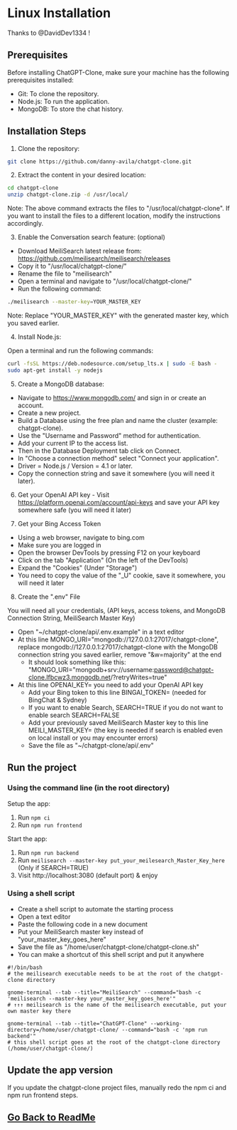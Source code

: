 # Linux Installation
Thanks to @DavidDev1334 !
##

## Prerequisites

Before installing ChatGPT-Clone, make sure your machine has the following prerequisites installed:

- Git: To clone the repository.
- Node.js: To run the application.
- MongoDB: To store the chat history.

## Installation Steps

1. Clone the repository:

```bash
git clone https://github.com/danny-avila/chatgpt-clone.git
```

2. Extract the content in your desired location:

```bash
cd chatgpt-clone
unzip chatgpt-clone.zip -d /usr/local/
```

Note: The above command extracts the files to "/usr/local/chatgpt-clone". If you want to install the files to a different location, modify the instructions accordingly.

3. Enable the Conversation search feature: (optional)

- Download MeiliSearch latest release from: https://github.com/meilisearch/meilisearch/releases
- Copy it to "/usr/local/chatgpt-clone/"
- Rename the file to "meilisearch"
- Open a terminal and navigate to "/usr/local/chatgpt-clone/"
- Run the following command:

```bash
./meilisearch --master-key=YOUR_MASTER_KEY
```

Note: Replace "YOUR_MASTER_KEY" with the generated master key, which you saved earlier.

4. Install Node.js:

Open a terminal and run the following commands:

```bash
curl -fsSL https://deb.nodesource.com/setup_lts.x | sudo -E bash -
sudo apt-get install -y nodejs
```

5. Create a MongoDB database:

- Navigate to https://www.mongodb.com/ and sign in or create an account.
- Create a new project.
- Build a Database using the free plan and name the cluster (example: chatgpt-clone).
- Use the "Username and Password" method for authentication.
- Add your current IP to the access list.
- Then in the Database Deployment tab click on Connect.
- In "Choose a connection method" select "Connect your application".
- Driver = Node.js / Version = 4.1 or later.
- Copy the connection string and save it somewhere (you will need it later).

6. Get your OpenAI API key - Visit https://platform.openai.com/account/api-keys and save your API key somewhere safe (you will need it later)

7. Get your Bing Access Token

- Using a web browser, navigate to bing.com
- Make sure you are logged in
- Open the browser DevTools by pressing F12 on your keyboard
- Click on the tab "Application" (On the left of the DevTools)
- Expand the "Cookies" (Under "Storage")
- You need to copy the value of the "_U" cookie, save it somewhere, you will need it later

8. Create the ".env" File

You will need all your credentials, (API keys, access tokens, and MongoDB Connection String, MeiliSearch Master Key)

- Open "~/chatgpt-clone/api/.env.example" in a text editor
- At this line MONGO_URI="mongodb://127.0.0.1:27017/chatgpt-clone", replace mongodb://127.0.0.1:27017/chatgpt-clone with the MongoDB connection string you saved earlier, remove "&w=majority" at the end
  - It should look something like this: "MONGO_URI="mongodb+srv://username:password@chatgpt-clone.lfbcwz3.mongodb.net/?retryWrites=true"
- At this line OPENAI_KEY= you need to add your OpenAI API key
  - Add your Bing token to this line BINGAI_TOKEN= (needed for BingChat & Sydney)
  - If you want to enable Search, SEARCH=TRUE if you do not want to enable search SEARCH=FALSE
  - Add your previously saved MeiliSearch Master key to this line MEILI_MASTER_KEY= (the key is needed if search is enabled even on local install or you may encounter errors)
  - Save the file as "~/chatgpt-clone/api/.env"

## Run the project

### Using the command line (in the root directory)
Setup the app:
1. Run `npm ci`
2. Run `npm run frontend`

Start the app:
1. Run `npm run backend`
2. Run `meilisearch --master-key put_your_meilesearch_Master_Key_here` (Only if SEARCH=TRUE)
3. Visit http://localhost:3080 (default port) & enjoy

### Using a shell script

- Create a shell script to automate the starting process
- Open a text editor
- Paste the following code in a new document
- Put your MeiliSearch master key instead of "your_master_key_goes_here"
- Save the file as "/home/user/chatgpt-clone/chatgpt-clone.sh"
- You can make a shortcut of this shell script and put it anywhere

```
#!/bin/bash
# the meilisearch executable needs to be at the root of the chatgpt-clone directory

gnome-terminal --tab --title="MeiliSearch" --command="bash -c 'meilisearch --master-key your_master_key_goes_here'"
# ↑↑↑ meilisearch is the name of the meilisearch executable, put your own master key there

gnome-terminal --tab --title="ChatGPT-Clone" --working-directory=/home/user/chatgpt-clone/ --command="bash -c 'npm run backend'"
# this shell script goes at the root of the chatgpt-clone directory (/home/user/chatgpt-clone/)
```

## Update the app version

If you update the chatgpt-clone project files, manually redo the npm ci and npm run frontend steps.

##


## [Go Back to ReadMe](../../README.md)
